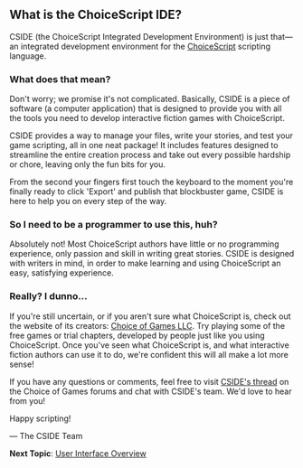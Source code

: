 
## What is the ChoiceScript IDE?

CSIDE (the ChoiceScript Integrated Development Environment) is just that—an integrated development environment for the [ChoiceScript](https://www.choiceofgames.com/make-your-own-games/choicescript-intro/ "Introduction to ChoiceScript") scripting language.


### What does that mean?

Don't worry; we promise it's not complicated. Basically, CSIDE is a piece of software (a computer application) that is designed to provide you with all the tools you need to develop interactive fiction games with ChoiceScript.

CSIDE provides a way to manage your files, write your stories, and test your game scripting, all in one neat package! It includes features designed to streamline the entire creation process and take out every possible hardship or chore, leaving only the fun bits for you.

From the second your fingers first touch the keyboard to the moment you're finally ready to click 'Export' and publish that blockbuster game, CSIDE is here to help you on every step of the way.


### So I need to be a programmer to use this, huh?

Absolutely not! Most ChoiceScript authors have little or no programming experience, only passion and skill in writing great stories. CSIDE is designed with writers in mind, in order to make learning and using ChoiceScript an easy, satisfying experience.


### Really? I dunno...

If you're still uncertain, or if you aren't sure what ChoiceScript is, check out the website of its creators: [Choice of Games LLC](https://www.choiceofgames.com "Choice of Games LLC"). Try playing some of the free games or trial chapters, developed by people just like you using ChoiceScript. Once you've seen what ChoiceScript is, and what interactive fiction authors can use it to do, we're confident this will all make a lot more sense!

If you have any questions or comments, feel free to visit [CSIDE's thread](https://forum.choiceofgames.com/t/cside-the-choicescript-ide/27622 "CSIDE's Choice of Games Forum thread") on the Choice of Games forums and chat with CSIDE's team. We'd love to hear from you!

Happy scripting! 

— The CSIDE Team

**Next Topic**: [User Interface Overview](getting-started/user-interface.md "User Interface")